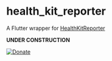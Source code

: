 # health_kit_reporter

A Flutter wrapper for [HealthKitReporter](https://cocoapods.org/pods/HealthKitReporter)

**UNDER CONSTRUCTION**



[![Donate](https://img.shields.io/badge/Donate-PayPal-green.svg)](https://www.paypal.com/paypalme/VictorKachalov/10EUR)
